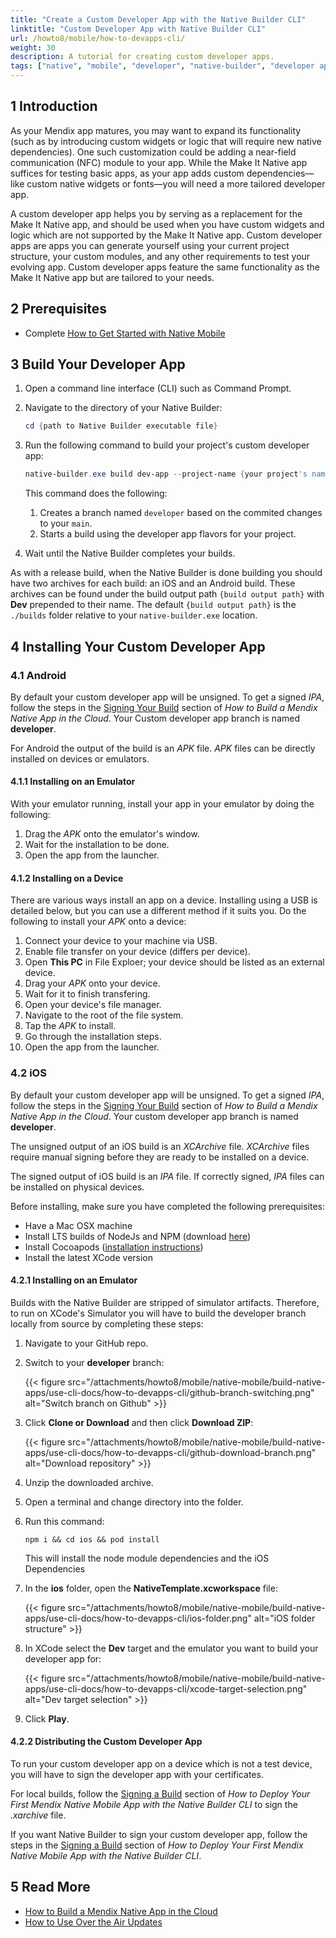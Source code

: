 ```yaml
---
title: "Create a Custom Developer App with the Native Builder CLI"
linktitle: "Custom Developer App with Native Builder CLI"
url: /howto8/mobile/how-to-devapps-cli/
weight: 30
description: A tutorial for creating custom developer apps.
tags: ["native", "mobile", "developer", "native-builder", "developer app", "make it native"]
---
```


## 1 Introduction

As your Mendix app matures, you may want to expand its functionality (such as by introducing custom widgets or logic that will require new native dependencies). One such customization could be adding a near-field communication (NFC) module to your app. While the Make It Native app suffices for testing basic apps, as your app adds custom dependencies—like custom native widgets or fonts—you will need a more tailored developer app.

A custom developer app helps you by serving as a replacement for the Make It Native app, and should be used when you have custom widgets and logic which are not supported by the Make It Native app. Custom developer apps are apps you can generate yourself using your current project structure, your custom modules, and any other requirements to test your evolving app. Custom developer apps feature the same functionality as the Make It Native app but are tailored to your needs.

## 2 Prerequisites

* Complete [How to Get Started with Native Mobile](/howto8/mobile/getting-started-with-native-mobile/)

## 3 Build Your Developer App

1. Open a command line interface (CLI) such as Command Prompt.
2. Navigate to the directory of your Native Builder:

    ```powershell {linenos=false}
    cd {path to Native Builder executable file}
    ```

3. Run the following command to build your project's custom developer app:

    ```powershell {linenos=false}
    native-builder.exe build dev-app --project-name {your project's name}
    ```

    This command does the following: <br />
    1. Creates a branch named `developer` based on the commited changes to your `main`. <br />
    1. Starts a build using the developer app flavors for your project.
4. Wait until the Native Builder completes your builds.

As with a release build, when the Native Builder is done building you should have two archives for each build: an iOS and an Android build. These archives can be found under the build output path `{build output path}` with **Dev** prepended to their name. The default `{build output path}` is the `./builds` folder relative to your `native-builder.exe` location.

## 4 Installing Your Custom Developer App

### 4.1 Android

By default your custom developer app will be unsigned. To get a signed *IPA*, follow the steps in the [Signing Your Build](/howto8/mobile/deploying-native-app/#signing-a-build) section of *How to Build a Mendix Native App in the Cloud*. Your Custom developer app branch is named **developer**.

For Android the output of the build is an *APK* file. *APK* files can be directly installed on devices or emulators.

#### 4.1.1 Installing on an Emulator

With your emulator running, install your app in your emulator by doing the following:

1. Drag the *APK* onto the emulator's window.
2. Wait for the installation to be done.
3. Open the app from the launcher.

#### 4.1.2 Installing on a Device

There are various ways install an app on a device. Installing using a USB is detailed below, but you can use a different method if it suits you. Do the following to install your *APK* onto a device:

1. Connect your device to your machine via USB.
2. Enable file transfer on your device (differs per device).
3. Open **This PC** in File Exploer; your device should be listed as an external device.
4. Drag your *APK* onto your device.
5. Wait for it to finish transfering.
6. Open your device's file manager.
7. Navigate to the root of the file system.
8. Tap the *APK* to install.
9. Go through the installation steps.
10. Open the app from the launcher.

### 4.2 iOS

By default your custom developer app will be unsigned. To get a signed *IPA*, follow the steps in the [Signing Your Build](/howto8/mobile/deploying-native-app/#signing-a-build) section of *How to Build a Mendix Native App in the Cloud*. Your custom developer app branch is named **developer**.

The unsigned output of an iOS build is an *XCArchive* file. *XCArchive* files require manual signing before they are ready to be installed on a device.

The signed output of iOS build is an *IPA* file. If correctly signed, *IPA* files can be installed on physical devices.

Before installing, make sure you have completed the following prerequisites:

* Have a Mac OSX machine
* Install LTS builds of NodeJs and NPM (download [here](https://nodejs.org/en/))
* Install Cocoapods ([installation instructions](https://cocoapods.org/#install))
* Install the latest XCode version

#### 4.2.1 Installing on an Emulator

Builds with the Native Builder are stripped of simulator artifacts. Therefore, to run on XCode's Simulator you will have to build the developer branch locally from source by completing these steps:

1. Navigate to your GitHub repo.
2. Switch to your **developer** branch:
   
    {{< figure src="/attachments/howto8/mobile/native-mobile/build-native-apps/use-cli-docs/how-to-devapps-cli/github-branch-switching.png" alt="Switch branch on Github" >}}
   
3. Click **Clone or Download** and then click **Download ZIP**:

    {{< figure src="/attachments/howto8/mobile/native-mobile/build-native-apps/use-cli-docs/how-to-devapps-cli/github-download-branch.png" alt="Download repository" >}}

4. Unzip the downloaded archive.
5. Open a terminal and change directory into the folder.
6. Run this command:

    ```shell {linenos=false}
    npm i && cd ios && pod install
    ```

    This will install the node module dependencies and the iOS Dependencies
7. In the **ios** folder, open the **NativeTemplate.xcworkspace** file:

    {{< figure src="/attachments/howto8/mobile/native-mobile/build-native-apps/use-cli-docs/how-to-devapps-cli/ios-folder.png" alt="iOS folder structure" >}}

8. In XCode select the **Dev** target and the emulator you want to build your developer app for:

    {{< figure src="/attachments/howto8/mobile/native-mobile/build-native-apps/use-cli-docs/how-to-devapps-cli/xcode-target-selection.png" alt="Dev target selection" >}}

9. Click **Play**.

#### 4.2.2 Distributing the Custom Developer App

To run your custom developer app on a device which is not a test device, you will have to sign the developer app with your certificates. 

For local builds, follow the [Signing a Build](/howto8/mobile/deploying-native-app-cli/#signing-a-build) section of *How to Deploy Your First Mendix Native Mobile App with the Native Builder CLI* to sign the *.xarchive* file. 

If you want Native Builder to sign your custom developer app, follow the steps in the [Signing a Build](/howto8/mobile/deploying-native-app-cli/#signing-a-build) section of *How to Deploy Your First Mendix Native Mobile App with the Native Builder CLI*.

## 5 Read More

* [How to Build a Mendix Native App in the Cloud](/howto8/mobile/deploying-native-app/)
* [How to Use Over the Air Updates](/howto8/mobile/how-to-ota/)
